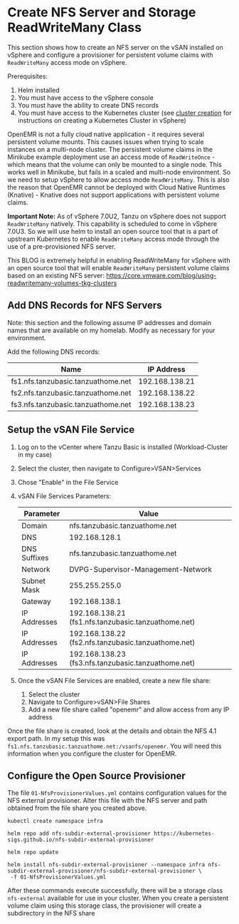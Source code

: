# Create NFS Server and Storage ReadWriteMany Class

This section shows how to create an NFS server on the vSAN installed on vSphere and configure a provisioner for persistent
volume claims with `ReadWriteMany` access mode on vSphere.

Prerequisites:

1. Helm installed
1. You must have access to the vSphere console
1. You must have the ability to create DNS records
1. You must have access to the Kubernetes cluster (see [cluster creation](../clusterCreation) for instructions on creating
   a Kubernetes Cluster in vSphere)

OpenEMR is not a fully cloud native application - it requires several persistent volume mounts. This causes issues when trying
to scale instances on a multi-node cluster. The persistent volume claims in the Minikube example deployment use an access mode
of `ReadWriteOnce` - which means that the volume can only be mounted to a single node. This works well in Minikube,
but fails in a scaled and multi-node environment. So we need to setup vSphere to allow access mode `ReadWriteMany`.
This is also the reason that OpenEMR cannot be deployed with Cloud Native Runtimes (Knative) - Knative does not support
applications with persistent volume claims.

**Important Note:** As of vSphere 7.0U2, Tanzu on vSphere does not support `ReadWriteMany` natively. This capability is
scheduled to come in vSphere 7.0U3. So we will use helm to install an open source tool that is a part of upstream
Kubernetes to enable `ReadWriteMany` access mode through the use of a pre-provisioned NFS server.

This BLOG is extremely helpful in enabling ReadWriteMany for vSphere with an open source tool that will enable
`ReadWriteMany` persistent volume claims based on an existing NFS server:
https://core.vmware.com/blog/using-readwritemany-volumes-tkg-clusters

## Add DNS Records for NFS Servers

Note: this section and the following assume IP addresses and domain names that are available on my homelab. Modify
as necessary for your environment.

Add the following DNS records:

| Name                               | IP Address     |
|------------------------------------|----------------|
| fs1.nfs.tanzubasic.tanzuathome.net | 192.168.138.21 |
| fs2.nfs.tanzubasic.tanzuathome.net | 192.168.138.22 |
| fs3.nfs.tanzubasic.tanzuathome.net | 192.168.138.23 |

## Setup the vSAN File Service

1. Log on to the vCenter where Tanzu Basic is installed (Workload-Cluster in my case)
1. Select the cluster, then navigate to Configure>VSAN>Services
1. Chose "Enable" in the File Service
1. vSAN File Services Parameters:

   | Parameter    | Value                                               |
   |--------------|-----------------------------------------------------|
   | Domain       | nfs.tanzubasic.tanzuathome.net                      |
   | DNS          | 192.168.128.1                                       |
   | DNS Suffixes | nfs.tanzubasic.tanzuathome.net                      |
   | Network      | DVPG-Supervisor-Management-Network                  |
   | Subnet Mask  | 255.255.255.0                                       |
   | Gateway      | 192.168.138.1                                       |
   | IP Addresses | 192.168.138.21 (fs1.nfs.tanzubasic.tanzuathome.net) |
   | IP Addresses | 192.168.138.22 (fs2.nfs.tanzubasic.tanzuathome.net) |
   | IP Addresses | 192.168.138.23 (fs3.nfs.tanzubasic.tanzuathome.net) |

1. Once the vSAN File Services are enabled, create a new file share:
   1. Select the cluster
   1. Navigate to Configure>vSAN>File Shares
   1. Add a new file share called "openemr" and allow access from any IP address

Once the file share is created, look at the details and obtain the NFS 4.1 export path.
In my setup this was `fs1.nfs.tanzubasic.tanzuathome.net:/vsanfs/openemr`. You will need this information when you configure
the cluster for OpenEMR.

## Configure the Open Source Provisioner

The file `01-NfsProvisionerValues.yml` contains configuration values for the NFS external provisioner. Alter this
file with the NFS server and path obtained from the file share you created above.

```shell
kubectl create namespace infra

helm repo add nfs-subdir-external-provisioner https://kubernetes-sigs.github.io/nfs-subdir-external-provisioner

helm repo update

helm install nfs-subdir-external-provisioner --namespace infra nfs-subdir-external-provisioner/nfs-subdir-external-provisioner \
 -f 01-NfsProvisionerValues.yml
```

After these commands execute successfully, there will be a storage class `nfs-external` available for use in your cluster.
When you create a persistent volume claim using this storage class, the provisioner will create a subdirectory in the NFS share
